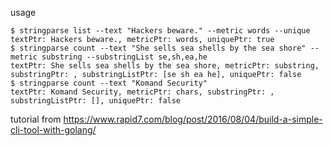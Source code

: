 usage
```
$ stringparse list --text "Hackers beware." --metric words --unique
textPtr: Hackers beware., metricPtr: words, uniquePtr: true
$ stringparse count --text "She sells sea shells by the sea shore" --metric substring --substringList se,sh,ea,he
textPtr: She sells sea shells by the sea shore, metricPtr: substring, substringPtr: , substringListPtr: [se sh ea he], uniquePtr: false
$ stringparse count --text "Komand Security"
textPtr: Komand Security, metricPtr: chars, substringPtr: , substringListPtr: [], uniquePtr: false
```

tutorial from https://www.rapid7.com/blog/post/2016/08/04/build-a-simple-cli-tool-with-golang/